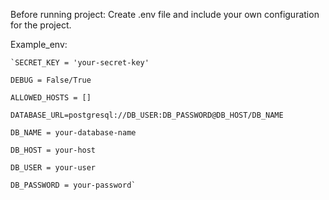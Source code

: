 Before running project: 
    Create .env file and include your own configuration for the project. 

    
Example_env:
    
    `SECRET_KEY = 'your-secret-key'
    
    DEBUG = False/True
    
    ALLOWED_HOSTS = []
    
    DATABASE_URL=postgresql://DB_USER:DB_PASSWORD@DB_HOST/DB_NAME
    
    DB_NAME = your-database-name
    
    DB_HOST = your-host
    
    DB_USER = your-user
    
    DB_PASSWORD = your-password`
